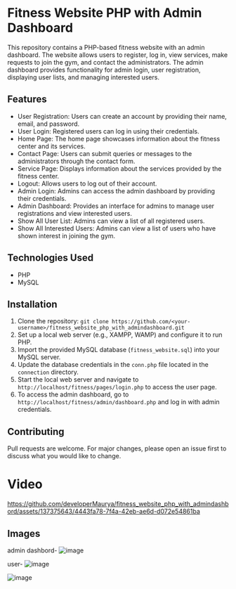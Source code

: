 # Fitness Website PHP with Admin Dashboard

This repository contains a PHP-based fitness website with an admin dashboard. The website allows users to register, log in, view services, make requests to join the gym, and contact the administrators. The admin dashboard provides functionality for admin login, user registration, displaying user lists, and managing interested users.

## Features

- User Registration: Users can create an account by providing their name, email, and password.
- User Login: Registered users can log in using their credentials.
- Home Page: The home page showcases information about the fitness center and its services.
- Contact Page: Users can submit queries or messages to the administrators through the contact form.
- Service Page: Displays information about the services provided by the fitness center.
- Logout: Allows users to log out of their account.
- Admin Login: Admins can access the admin dashboard by providing their credentials.
- Admin Dashboard: Provides an interface for admins to manage user registrations and view interested users.
- Show All User List: Admins can view a list of all registered users.
- Show All Interested Users: Admins can view a list of users who have shown interest in joining the gym.

## Technologies Used

- PHP
- MySQL

## Installation

1. Clone the repository: `git clone https://github.com/<your-username>/fitness_website_php_with_admindashboard.git`
2. Set up a local web server (e.g., XAMPP, WAMP) and configure it to run PHP.
3. Import the provided MySQL database (`fitness_website.sql`) into your MySQL server.
4. Update the database credentials in the `conn.php` file located in the `connection` directory.
5. Start the local web server and navigate to `http://localhost/fitness/pages/login.php` to access the user page.
6. To access the admin dashboard, go to `http://localhost/fitness/admin/dashboard.php` and log in with admin credentials.

## Contributing

Pull requests are welcome. For major changes, please open an issue first to discuss what you would like to change.
# Video


https://github.com/developerMaurya/fitness_website_php_with_admindashbord/assets/137375643/4443fa78-7f4a-42eb-ae6d-d072e54861ba


## Images
admin dashbord- 
![image](https://github.com/developerMaurya/fitness_website_php_with_admindashbord/assets/137375643/0f76be2a-f3d2-4b10-9c81-4480fdd0087b)


user-
![image](https://github.com/developerMaurya/fitness_website_php_with_admindashbord/assets/137375643/08dbaf2e-35b4-492e-ad2d-f1c05a3778fa)

![image](https://github.com/developerMaurya/fitness_website_php_with_admindashbord/assets/137375643/18f33085-0bc4-4368-b8b1-ea56acb06380)

